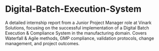 # Digital-Batch-Execution-System
A detailed internship report from a Junior Project Manager role at Vinark Solutions, focusing on the successful implementation of a Digital Batch Execution &amp; Compliance System in the manufacturing domain. Covers Waterfall &amp; Agile methods, GMP compliance, validation protocols, change management, and project outcomes.
